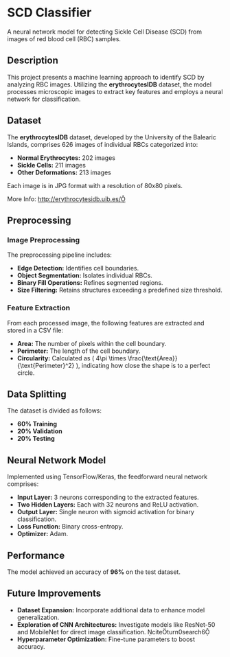 # SCD Classifier

A neural network model for detecting Sickle Cell Disease (SCD) from images of red blood cell (RBC) samples.

## Description

This project presents a machine learning approach to identify SCD by analyzing RBC images. Utilizing the **erythrocytesIDB** dataset, the model processes microscopic images to extract key features and employs a neural network for classification.

## Dataset

The **erythrocytesIDB** dataset, developed by the University of the Balearic Islands, comprises 626 images of individual RBCs categorized into:
- **Normal Erythrocytes:** 202 images
- **Sickle Cells:** 211 images
- **Other Deformations:** 213 images

Each image is in JPG format with a resolution of 80x80 pixels.

More Info: http://erythrocytesidb.uib.es/

## Preprocessing

### Image Preprocessing

The preprocessing pipeline includes:
- **Edge Detection:** Identifies cell boundaries.
- **Object Segmentation:** Isolates individual RBCs.
- **Binary Fill Operations:** Refines segmented regions.
- **Size Filtering:** Retains structures exceeding a predefined size threshold.

### Feature Extraction

From each processed image, the following features are extracted and stored in a CSV file:
- **Area:** The number of pixels within the cell boundary.
- **Perimeter:** The length of the cell boundary.
- **Circularity:** Calculated as \( 4\pi \times \frac{\text{Area}}{\text{Perimeter}^2} \), indicating how close the shape is to a perfect circle.

## Data Splitting

The dataset is divided as follows:
- **60% Training**
- **20% Validation**
- **20% Testing**

## Neural Network Model

Implemented using TensorFlow/Keras, the feedforward neural network comprises:
- **Input Layer:** 3 neurons corresponding to the extracted features.
- **Two Hidden Layers:** Each with 32 neurons and ReLU activation.
- **Output Layer:** Single neuron with sigmoid activation for binary classification.
- **Loss Function:** Binary cross-entropy.
- **Optimizer:** Adam.

## Performance

The model achieved an accuracy of **96%** on the test dataset.

## Future Improvements

- **Dataset Expansion:** Incorporate additional data to enhance model generalization.
- **Exploration of CNN Architectures:** Investigate models like ResNet-50 and MobileNet for direct image classification. citeturn0search6
- **Hyperparameter Optimization:** Fine-tune parameters to boost accuracy.